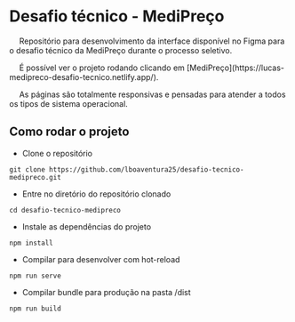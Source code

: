 # Desafio técnico - MediPreço

<p justify='align'>&emsp; Repositório para desenvolvimento da interface disponível no Figma para o desafio técnico da MediPreço durante o processo seletivo.</p>

<p justify='align'>&emsp; É possível ver o projeto rodando clicando em [MediPreço](https://lucas-medipreco-desafio-tecnico.netlify.app/).</p>

<p justify='align'>&emsp; As páginas são totalmente responsivas e pensadas para atender a todos os tipos de sistema operacional.</p>

## Como rodar o projeto
- Clone o repositório
```
git clone https://github.com/lboaventura25/desafio-tecnico-medipreco.git
```

- Entre no diretório do repositório clonado
```
cd desafio-tecnico-medipreco
```

- Instale as dependências do projeto
```
npm install
```

- Compilar para desenvolver com hot-reload
```
npm run serve
```

- Compilar bundle para produção na pasta /dist
```
npm run build
```

